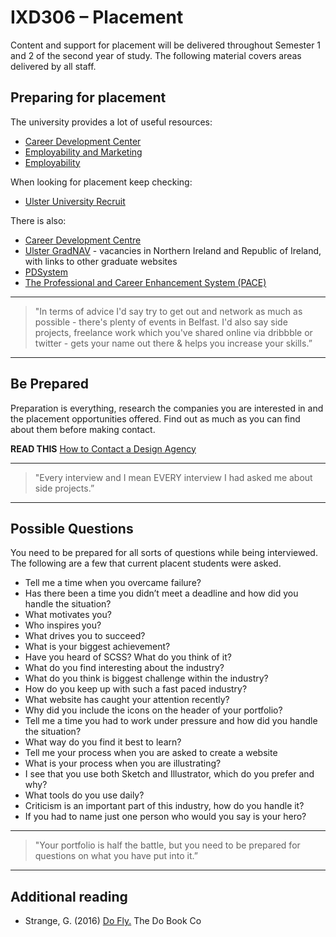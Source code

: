 IXD306 – Placement
==================

Content and support for placement will be delivered throughout Semester 1 and 2 of the second year of study. The following material covers areas delivered by all staff.

Preparing for placement
-----------------------
The university provides a lot of useful resources: 
- [Career Development Center](www.ulster.ac.uk/guide/graduation-careers/careers/career-development-centre/)
- [Employability and Marketing](eandm.ulster.ac.uk/)
- [Employability](employability.ulster.ac.uk/)

When looking for placement keep checking:
- [Ulster University Recruit](eandm.ulster.ac.uk/)

There is also:
+ [Career Development Centre](http://careers.ulster.ac.uk) 
+ [Ulster GradNAV](http://gradnav.ulster.ac.uk) - vacancies in Northern Ireland and Republic of Ireland, with links to other graduate websites
+ [PDSystem](http://pds.ulster.ac.uk)
+ [The Professional and Career Enhancement System (PACE)](http://pace.ulster.ac.uk) 

---

>"In terms of advice I'd say try to get out and network as much as possible - there's plenty of events in Belfast. 
I'd also say side projects, freelance work which you've shared online via dribbble or twitter - gets your name out there & helps you increase your skills.”

---

## Be Prepared
Preparation is everything, research the companies you are interested in and the placement opportunities offered. Find out as much as you can find about them before making contact.

**READ THIS** [How to Contact a Design Agency](bluegg.co.uk/blog/how-to-contact-a-design-agency)

---

>"Every interview and I mean EVERY interview I had asked me about side projects.”

---

## Possible Questions
You need to be prepared for all sorts of questions while being interviewed. The following are a few that current placent students were asked.


- Tell me a time when you overcame failure?
- Has there been a time you didn’t meet a deadline and how did you handle the situation?
- What motivates you?
- Who inspires you?
- What drives you to succeed?
- What is your biggest achievement?
- Have you heard of SCSS? What do you think of it?
- What do you find interesting about the industry?
- What do you think is biggest challenge within the industry?
- How do you keep up with such a fast paced industry?
- What website has caught your attention recently?
- Why did you include the icons on the header of your portfolio?
- Tell me a time you had to work under pressure and how did you handle the situation?
- What way do you find it best to learn?
- Tell me your process when you are asked to create a website
- What is your process when you are illustrating?
- I see that you use both Sketch and Illustrator, which do you prefer and why?
- What tools do you use daily?
- Criticism is an important part of this industry, how do you handle it?
- If you had to name just one person who would you say is your hero?

---

>"Your portfolio is half the battle, but you need to be prepared for questions on what you have put into it.”

---

## Additional reading

+ Strange, G. (2016) [Do Fly.](http://amzn.to/2evrE74) The Do Book Co